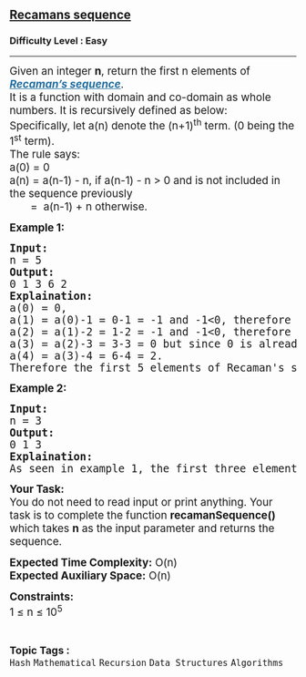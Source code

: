 <h2><a href="https://www.geeksforgeeks.org/problems/recamans-sequence4856/1?timeMachineDate=2024-02-11">Recamans sequence</a></h2><h3>Difficulty Level : Easy</h3><hr><div class="problems_problem_content__Xm_eO"><p><span style="font-size: 14pt;">Given an integer <strong>n</strong>, return the first n elements of <a href="http://mathworld.wolfram.com/RecamansSequence.html"><span style="text-decoration: underline;"><em><strong><span style="color: #236fa1; text-decoration: underline;">Recaman’s sequence</span></strong></em></span></a>.<br>It is a function with domain and co-domain as whole numbers. It is recursively defined as below:<br>Specifically, let a(n) denote the (n+1)<sup>th</sup> term. (0 being the 1<sup>st</sup> term).<br>The rule says:<br></span><span style="font-size: 14pt;">a(0) = 0<br>a(n) = a(n-1) - n, if a(n-1) - n &gt; 0 and is not included in the sequence previously<br>&nbsp; &nbsp; &nbsp; &nbsp;=&nbsp; a(n-1) + n otherwise. </span></p>
<p><span style="font-size: 14pt;"><strong>Example 1:</strong></span></p>
<pre><span style="font-size: 14pt;"><strong>Input:</strong> <br>n = 5
<strong>Output:</strong> <br>0 1 3 6 2
<strong>Explaination:</strong> <br>a(0) = 0,<br>a(1) = a(0)-1 = 0-1 = -1 and -1&lt;0, therefore a(1) = a(0)+1 = 1,<br>a(2) = a(1)-2 = 1-2 = -1 and -1&lt;0, therefore a(2) = a(1)+2 = 3,<br>a(3) = a(2)-3 = 3-3 = 0 but since 0 is already present in the sequence, a(3) = a(2)+3 = 3+3 = 6,<br>a(4) = a(3)-4 = 6-4 = 2.<br>Therefore the first 5 elements of Recaman's sequence will be 0 1 3 6 2.</span></pre>
<p><span style="font-size: 14pt;"><strong>Example 2:</strong></span></p>
<pre><span style="font-size: 14pt;"><strong>Input:</strong> <br>n = 3
<strong>Output:</strong> <br>0 1 3
<strong>Explaination:</strong> <br>As seen in example 1, the first three elements will be 0 1 3.</span></pre>
<p><span style="font-size: 14pt;"><strong>Your Task:</strong><br>You do not need to read input or print anything. Your task is to complete the function <strong>recamanSequence()</strong> which takes <strong>n</strong> as the input parameter and returns the sequence.</span></p>
<p><span style="font-size: 14pt;"><strong>Expected Time Complexity:</strong> O(n)<br><strong>Expected Auxiliary Space:</strong> O(n)</span></p>
<p><span style="font-size: 14pt;"><strong>Constraints:</strong><br>1 ≤ n ≤ 10<sup>5</sup></span></p></div><br><p><span style=font-size:18px><strong>Topic Tags : </strong><br><code>Hash</code>&nbsp;<code>Mathematical</code>&nbsp;<code>Recursion</code>&nbsp;<code>Data Structures</code>&nbsp;<code>Algorithms</code>&nbsp;